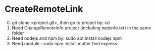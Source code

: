 # CreateRemoteLink
0. git clone <project.git>, then go to project by: cd <project name> <br /> 
1. Need ChangeRemoteInfo project (including webinfo.txt) in the same folder <br /> 
2. Need nodejs and npm by: sudo apt install nodejs npm <br /> 
3. Need module : sudo npm install multer find express <br /> 
